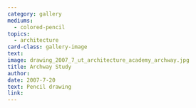 ```yaml
---
category: gallery
mediums:
  - colored-pencil
topics:
  - architecture
card-class: gallery-image
text:
image: drawing_2007_7_ut_architecture_academy_archway.jpg
title: Archway Study
author:
date: 2007-7-20
text: Pencil drawing
link:
---
```

